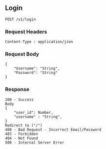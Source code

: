 ## Login
```
POST /v1/login
```
### Request Headers
```
Content-Type : application/json
```
### Request Body
```
{
    "Username": "String",
    "Password": "String"
}
```
### Response
```
200 - Success
Body
{
    "user_id": Number,
    "username" : "String",  
}
Redirect to ("/")
400 - Bad Request - Incorrect Email/Password
403 - Forbidden
404 - Not Found
500 - Internal Server Error
```
